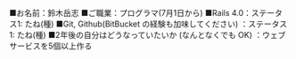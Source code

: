 ■お名前：鈴木岳志
■ご職業：プログラマ(7月1日から)
■Rails 4.0：ステータス1: たね(種)
■Git, Github(BitBucket の経験も加味してください)
：ステータス1: たね(種)
■2年後の自分はどうなっていたいか (なんとなくでも OK)
：ウェブサービスを5個以上作る